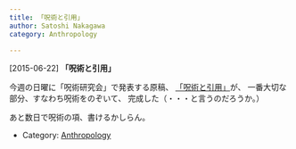 ```yaml
---
title: 「呪術と引用」
author: Satoshi Nakagawa
category: Anthropology

---
```


[2015-06-22] **「呪術と引用」** 

 今週の日曜に「呪術研究会」で発表する原稿、
[「呪術と引用」](/~satoshi/anthrop/works/articles/magic.html)が、
一番大切な部分、すなわち呪術をのぞいて、
完成した（・・・と言うのだろうか。）

 あと数日で呪術の項、書けるかしらん。

- Category: [Anthropology](https://merapano.github.io/categories.html#Anthropology)

